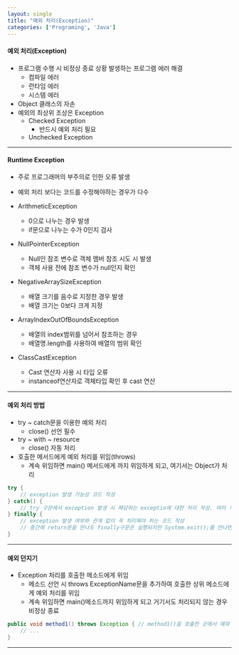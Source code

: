 ```yaml
---
layout: single
title: "예외 처리(Exception)"
categories: ['Programing', 'Java']
---
```

   
#### 예외 처리(Exception)
* 프로그램 수행 시 비정상 종료 상황 발생하는 프로그램 에러 해결   
    * 컴파일 에러
    * 런타임 에러
    * 시스템 에러
* Object 클래스의 자손
* 예외의 최상위 조상은 Exception
    * Checked Exception
        * 반드시 예외 처리 필요
    * Unchecked Exception
    
   
***
#### Runtime Exception
* 주로 프로그래머의 부주의로 인한 오류 발생   
* 예외 처리 보다는 코드를 수정해야하는 경우가 다수   
   
* ArithmeticException
    * 0으로 나누는 경우 발생
    * if문으로 나누는 수가 0인지 검사
* NullPointerException
    * Null인 참조 변수로 객체 멤버 참조 시도 시 발생
    * 객체 사용 전에 참조 변수가 null인지 확인
* NegativeArraySizeException
    * 배열 크기를 음수로 지정한 경우 발생
    * 배열 크기는 0보다 크게 지정
* ArrayIndexOutOfBoundsException
    * 배열의 index범위를 넘어서 참조하는 경우
    * 배열명.length를 사용하여 배열의 범위 확인
* ClassCastException
    * Cast 연산자 사용 시 타입 오류
    * instanceof연산자로 객체타입 확인 후 cast 연산
    
***
#### 예외 처리 방법
* try ~ catch문을 이용한 예외 처리
    * close() 선언 필수
* try ~ with ~ resource
    * close() 자동 처리
* 호출한 메서드에게 예외 처리를 위임(throws)
    * 계속 위임하면 main() 메서드에게 까지 위임하게 되고, 여기서는 Object가 처리
    
``` java
try {
    // exception 발생 가능성 코드 작성
} catch() {
    // try 구문에서 exception 발생 시 해당하는 exceptio에 대한 처리 작성. 여러 개의 exception처리가 가능하나 exception간의 상속 관계 고려
} finally {
    // exception 발생 여부와 관계 없이 꼭 처리해야 하는 코드 작성
    // 중간에 return문을 만나도 finally구문은 실행되지만 System.exit();를 만나면 무조건 프로그램 종료
}
```   
   
***
#### 예외 던지기
* Exception 처리를 호출한 메소드에게 위임
    * 메소드 선언 시 throws ExceptionName문을 추가하여 호출한 상위 메소드에게 예외 처리를 위임
    * 계속 위임하면 main()메소드까지 위임하게 되고 거기서도 처리되지 않는 경우 비정상 종료   
    
``` java
public void method1() throws Exception { // method1()을 호출한 곳에서 예외 처리 하도록 예외 던지기
    // ...
}
```   
   
***
